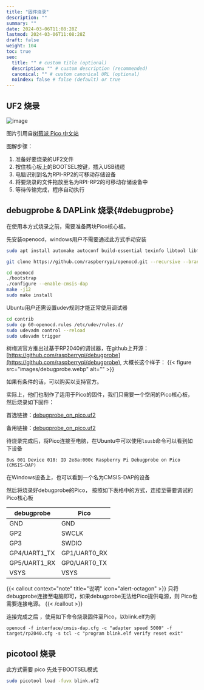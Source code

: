 ```yaml
---
title: "固件烧录"
description: ""
summary: ""
date: 2024-03-06T11:08:28Z
lastmod: 2024-03-06T11:08:28Z
draft: false
weight: 104
toc: true
seo:
  title: "" # custom title (optional)
  description: "" # custom description (recommended)
  canonical: "" # custom canonical URL (optional)
  noindex: false # false (default) or true
---
```


## UF2 烧录

![image](images/blink-an-led-final.gif)

图片引用自[树莓派 Pico 中文站](https://pico.org.cn/)

图解步骤：

1. 准备好要烧录的UF2文件
2. 按住核心板上的BOOTSEL按键，插入USB线缆
3. 电脑识别到名为RPI-RP2的可移动存储设备
4. 将要烧录的文件拖放至名为RPI-RP2的可移动存储设备中
5. 等待传输完成，程序自动执行

## debugprobe & DAPLink 烧录{#debugprobe}

在使用本方式烧录之前，需要准备两块Pico核心板。

先安装openocd，windows用户不需要通过此方式手动安装


```bash
sudo apt install automake autoconf build-essential texinfo libtool libftdi-dev libusb-1.0-0-dev libhidapi-dev -y

git clone https://github.com/raspberrypi/openocd.git --recursive --branch sdk-2.0.0 --depth=1

cd openocd
./bootstrap
./configure --enable-cmsis-dap
make -j12
sudo make install
```

Ubuntu用户还需设置udev规则才能正常使用调试器

```bash {title="~/openocd/"}
cd contrib
sudo cp 60-openocd.rules /etc/udev/rules.d/
sudo udevadm control --reload
sudo udevadm trigger
```


树梅派官方推出过基于RP2040的调试器，在github上开源：[https://github.com/raspberrypi/debugprobe](https://github.com/raspberrypi/debugprobe), 大概长这个样子：
{{< figure src="images/debugprobe.webp" alt="" >}}

如果有条件的话，可以购买以支持官方。

实际上，他们也制作了适用于Pico的固件，我们只需要一个空闲的Pico核心板，然后烧录如下固件：

首选链接：[debugprobe_on_pico.uf2](http://embeddedboys.com/uploads/debugprobe_on_pico.uf2)

备用链接：[debugprobe_on_pico.uf2](https://github.com/raspberrypi/debugprobe/releases/download/debugprobe-v2.0/debugprobe_on_pico.uf2)

待烧录完成后，将Pico连接至电脑，在Ubuntu中可以使用`lsusb`命令可以看到如下设备
```shell
Bus 001 Device 018: ID 2e8a:000c Raspberry Pi Debugprobe on Pico (CMSIS-DAP)
```
在Windows设备上，也可以看到一个名为CMSIS-DAP的设备

然后将烧录好debugprobe的Pico， 按照如下表格中的方式，连接至需要调试的Pico核心板

| debugprobe | Pico |
| --- | --- |
| GND | GND |
| GP2 | SWCLK |
| GP3 | SWDIO |
| GP4/UART1_TX | GP1/UART0_RX |
| GP5/UART1_RX | GP0/UART0_TX |
| VSYS | VSYS |

{{< callout context="note" title="说明" icon="alert-octagon" >}}
只将debugprobe连接至电脑即可，如果debugprobe无法给Pico提供电源，则
Pico也需要连接电源。
{{< /callout >}}

连接完成之后 ，使用如下命令烧录固件至Pico，以blink.elf为例
```shell
openocd -f interface/cmsis-dap.cfg -c "adapter speed 5000" -f target/rp2040.cfg -s tcl -c "program blink.elf verify reset exit"
```

## picotool 烧录

此方式需要 pico 先处于BOOTSEL模式

```bash
sudo picotool load -fuvx blink.uf2
```